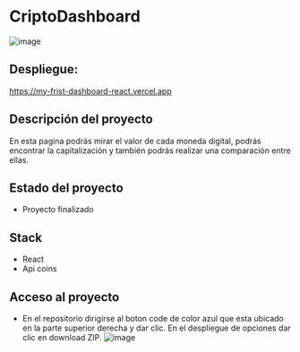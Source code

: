 # CriptoDashboard
![image](https://github.com/CarlosEmartinezC/Restzshop/assets/133069933/3581f6b3-8fdf-41ae-9535-92e1b98aae15)

## Despliegue:

https://my-frist-dashboard-react.vercel.app

## Descripción del proyecto

En esta pagina podrás mirar el valor de cada moneda digital, podrás encontrar la capitalización y también podrás realizar una comparación entre ellas.

## Estado del proyecto

- Proyecto finalizado
 
## Stack

 - React
 - Api coins

## Acceso al proyecto

- En el repositorio dirigirse al boton code de color azul que esta ubicado en la parte superior derecha y dar clic. En el despliegue de opciones dar clic en download ZIP. 
![image](https://github.com/CarlosEmartinezC/Restzshop/assets/133069933/0d768b5e-9b8d-4d4d-9f5d-3e2d2e993b03)
